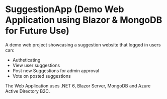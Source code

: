 # SuggestionApp (Demo Web Application using Blazor & MongoDB for Future Use)

A demo web project showcasing a suggestion website that logged in users can:
- Autheticating
- View user suggestions
- Post new Suggestions for admin approval
- Vote on posted suggestions

The Web Application uses .NET 6, Blazor Server, MongoDB and Azure Active Directory B2C.
